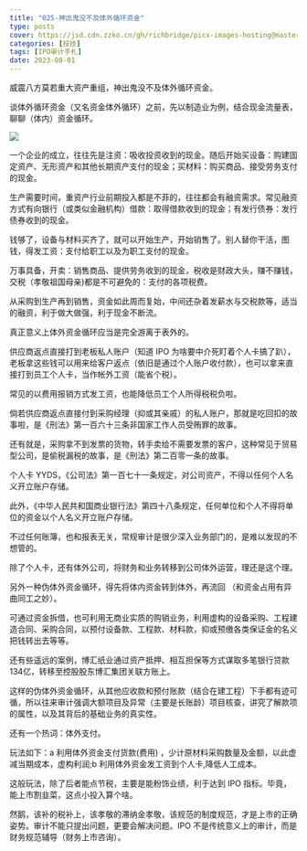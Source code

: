 ```yaml
---
title: "025-神出鬼没不及体外循环资金"
type: posts
cover: https://jsd.cdn.zzko.cn/gh/richbridge/picx-images-hosting@master/thumbnail/CPA-审计.jpg
categories: [投技]
tags: [IPO审计手札]
date: 2023-08-01
---
```

威震八方莫若重大资产重组，神出鬼没不及体外循环资金。

谈体外循环资金（又名资金体外循环）之前，先以制造业为例，结合现金流量表，聊聊（体内）资金循环。

![](https://img.richfan.site/ibank/IPO审计札记/025-神出鬼没不及体外循环资金.webp)

一个企业的成立，往往先是注资：吸收投资收到的现金。随后开始买设备：购建固定资产、无形资产和其他长期资产支付的现金；买材料：购买商品、接受劳务支付的现金。

生产需要时间，重资产行业前期投入都是不菲的，往往都会有融资需求。常见融资方式有向银行（或类似金融机构）借款：取得借款收到的现金；有发行债券：发行债券收到的现金。

钱够了，设备与材料买齐了，就可以开始生产，开始销售了。别人替你干活，图钱，得发工资：支付给职工以及为职工支付的现金。

万事具备，开卖：销售商品、提供劳务收到的现金，税收是财政大头，赚不赚钱，交税（孝敬祖国母亲)都是不可避免的：支付的各项税费。

从采购到生产再到销售，资金如此周而复始，中间还杂着发薪水与交税款等，适当的融资，利于做大做强，利于现金不断流。

真正意义上体外资金循环应当是完全游离于表外的。

供应商返点直接打到老板私人账户（知道 IPO 为啥要中介死盯着个人卡搞了趴），老板拿这些钱可以用来给客户返点（依旧是通过个人账户收付款），也可以拿来直接打到员工个人卡，当作帐外工资（能省个税）。

常见的以费用报销方式发工资，也能降低员工个人所得税税负啦。

倘若供应商返点直接付到采购经理（抑或其亲戚）的私人账户，那就是吃回扣的故事啦，是《刑法》第一百六十三条非国家工作人员受贿罪的故事。

还有就是，采购拿不到发票的货物，转手卖给不需要发票的客户，这种常见于贸易型公司，是偷税漏税的故事，是《刑法》第二百零一条的故事。

个人卡 YYDS，《公司法》第一百七十一条规定，对公司资产，不得以任何个人名义开立账户存储。

此外，《中华人民共和国商业银行法》第四十八条规定，任何单位和个人不得将单位的资金以个人名义开立账户存储。

不过任何账簿，也和报表无关，常规审计是很少深入业务部门的，是难以发现的不想管的。

除了个人卡，还有体外公司，将财务和业务转移到公司体外运营，理还是这个理。

另外一种伪体外资金循环，得先将体内资金转到体外，再流回 （和资金占用有异曲同工之妙）。

可通过资金拆借，也可利用无商业实质的购销业务，利用虚构的设备采购、工程建造合同、采购合同，以预付设备款、工程款、材料款，抑或预缴各类保证金的名义把钱转出去等等。

还有些遥远的案例，博汇纸业通过资产抵押、相互担保等方式谋取多笔银行贷款 134亿，转移至控股股东博汇集团关联方账上。

这样的伪体外资金循环，从其他应收款和预付账款（结合在建工程）下手都有迹可循，所以往来审计强调大额项目及异常（主要是长账龄）项目核查，讲究了解款项的属性，以及其背后的基础业务的真实性。

还有一个热词：体外支付。

玩法如下：a 利用体外资金支付货款(费用) ，少计原材料采购数量及金额，以此虚减当期成本，虚构利润;b 利用体外资金发工资到个人卡,降低人工成本。

这般玩法，除了后者能点节税，主要是能粉饰业绩，利于达到 IPO 指标。毕竟，能上市割韭菜，这点小投入算个啥。

然鹅，该补的税补上，该孝敬的滞纳金孝敬，该规范的制度规范，才是上市的正确姿势。审计不能只提出问题，更要会解决问题。IPO 不是传统意义上的审计，而是财务规范辅导（财务上市咨询）。